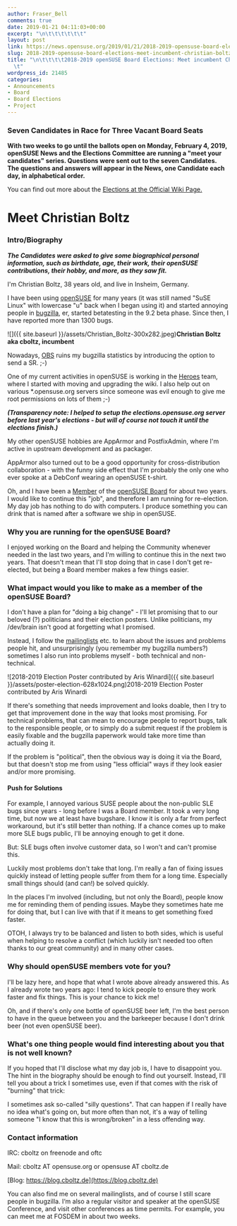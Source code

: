 ```yaml
---
author: Fraser_Bell
comments: true
date: 2019-01-21 04:11:03+00:00
excerpt: "\n\t\t\t\t\t\t"
layout: post
link: https://news.opensuse.org/2019/01/21/2018-2019-opensuse-board-elections-meet-incumbent-christian-boltz/
slug: 2018-2019-opensuse-board-elections-meet-incumbent-christian-boltz
title: "\n\t\t\t\t2018-2019 openSUSE Board Elections: Meet incumbent Christian Boltz\t\
  \t"
wordpress_id: 21485
categories:
- Announcements
- Board
- Board Elections
- Project
---
```




### Seven Candidates in Race for Three Vacant Board Seats







**With two weeks to go until the ballots open on Monday, February 4, 2019, openSUSE News and the Elections Committee are running a "meet your candidates" series.  Questions were sent out to the seven Candidates.  The questions and answers will appear in the News, one Candidate each day, in alphabetical order.**







You can find out more about the [Elections at the Official Wiki Page.](https://en.opensuse.org/openSUSE:Board_election)







# Meet Christian Boltz  








### Intro/Biography







_**The Candidates were asked to give some biographical personal information, such as birthdate, age, their work, their openSUSE contributions, their hobby, and more, as they saw fit.**_







I'm Christian Boltz, 38 years old, and live in Insheim, Germany.







I have been using [openSUSE](https://www.opensuse.org) for many years (it was still named "SuSE Linux" with lowercase "u" back when I began using it) and started annoying people in [bugzilla](https://en.opensuse.org/openSUSE:Submitting_bug_reports), er, started betatesting in the 9.2 beta phase. Since then, I have reported more than 1300 bugs.







![]({{ site.baseurl }}/assets/Christian_Boltz-300x282.jpeg)**Christian Boltz aka cboltz, incumbent**







Nowadays, [OBS](https://en.opensuse.org/Portal:Build_Service) ruins my bugzilla statistics by introducing the option to send a SR. ;-)







One of my current activities in openSUSE is working in the [Heroes](https://en.opensuse.org/openSUSE:Heroes) team, where I started with moving and upgrading the wiki. I also help out on various *.opensuse.org servers since someone was evil enough to give me root permissions on lots of them ;-)







_**(Transparency note: I helped to setup the elections.opensuse.org server before last year's elections - but will of course not touch it until the elections finish.)**_







My other openSUSE hobbies are AppArmor and PostfixAdmin, where I'm active in upstream development and as packager.







AppArmor also turned out to be a good opportunity for cross-distribution collaboration - with the funny side effect that I'm probably the only one who ever spoke at a DebConf wearing an openSUSE t-shirt.







  








Oh, and I have been a [Member](https://en.opensuse.org/openSUSE:Members) of the [openSUSE Board](https://en.opensuse.org/openSUSE:Board) for about two years. I would like to continue this "job", and therefore I am running for re-election. My day job has nothing to do with computers. I produce something you can drink that is named after a software we ship in openSUSE.







### Why you are running for the openSUSE Board?







I enjoyed working on the Board and helping the Community whenever needed in the last two years, and I'm willing to continue this in the next two years. That doesn't mean that I'll stop doing that in case I don't get re-elected, but being a Board member makes a few things easier.







### What impact would you like to make as a member of the openSUSE Board?







I don't have a plan for "doing a big change" - I'll let promising that to our beloved (?) politicians and their election posters. Unlike politicians, my /dev/brain isn't good at forgetting what I promised.







Instead, I follow the [mailinglists](https://en.opensuse.org/openSUSE:Mailing_lists_subscription) etc. to learn about the issues and problems people hit, and unsurprisingly (you remember my bugzilla numbers?) sometimes I also run into problems myself - both technical and non-technical.







![2018-2019 Election Poster contributed by Aris Winardi]({{ site.baseurl }}/assets/poster-election-628x1024.png)2018-2019 Election Poster contributed by Aris Winardi







If there's something that needs improvement and looks doable, then I try to get that improvement done in the way that looks most promising. For technical problems, that can mean to encourage people to report bugs, talk to the responsible people, or to simply do a submit request if the problem is easily fixable and the bugzilla paperwork would take more time than actually doing it.







If the problem is "political", then the obvious way is doing it via the Board, but that doesn't stop me from using "less official" ways if they look easier and/or more promising.







#### Push for Solutions







For example, I annoyed various SUSE people about the non-public SLE bugs since years - long before I was a Board member. It took a very long time, but now we at least have bugshare. I know it is only a far from perfect workaround, but it's still better than nothing. If a chance comes up to make more SLE bugs public, I'll be annoying enough to get it done.







But: SLE bugs often involve customer data, so I won't and can't promise this.







Luckily most problems don't take that long. I'm really a fan of fixing issues quickly instead of letting people suffer from them for a long time. Especially small things should (and can!) be solved quickly.







In the places I'm involved (including, but not only the Board), people know me for reminding them of pending issues. Maybe they sometimes hate me for doing that, but I can live with that if it means to get something fixed faster.







OTOH, I always try to be balanced and listen to both sides, which is useful when helping to resolve a conflict (which luckily isn't needed too often thanks to our great community) and in many other cases.







### Why should openSUSE members vote for you?







I'll be lazy here, and hope that what I wrote above already answered this.  As I already wrote two years ago: I tend to kick people to ensure they work faster and fix things. This is your chance to kick me!







Oh, and if there's only one bottle of openSUSE beer left, I'm the best person to have in the queue between you and the barkeeper because I don't drink beer (not even openSUSE beer).







### What's one thing people would find interesting about you that is not well known?







If you hoped that I'll disclose what my day job is, I have to disappoint you. The hint in the biography should be enough to find out yourself.  Instead, I'll tell you about a trick I sometimes use, even if that comes with the risk of "burning" that trick:







I sometimes ask so-called "silly questions". That can happen if I really have no idea what's going on, but more often than not, it's a way of telling someone "I know that this is wrong/broken" in a less offending way.







### Contact information







IRC: cboltz on freenode and oftc







Mail: cboltz AT opensuse.org or opensuse AT cboltz.de







[Blog: https://blog.cboltz.de](https://blog.cboltz.de)







You can also find me on several mailinglists, and of course I still scare people in bugzilla. I‘m also a regular visitor and speaker at the openSUSE Conference, and visit other conferences as time permits. For example, you can meet me at FOSDEM in about two weeks.







  



		
